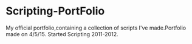 # Scripting-PortFolio
My official portfolio,containing a collection of scripts I've made.Portfolio made on 4/5/15. Started Scripting 2011-2012.

